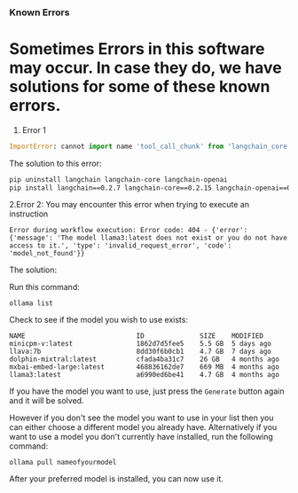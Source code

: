 ### Known Errors

# Sometimes Errors in this software may occur. In case they do, we have solutions for some of these known errors.

1. Error 1
```python
ImportError: cannot import name 'tool_call_chunk' from 'langchain_core.messages.tool' (/home/user/miniconda3/envs/agentwrite/lib/python3.11/site-packages/langchain_core/messages/tool.py)
```
The solution to this error:
```bash
pip uninstall langchain langchain-core langchain-openai
pip install langchain==0.2.7 langchain-core==0.2.15 langchain-openai==0.1.15
```


2.Error 2: You may encounter this error when trying to execute an instruction
```
Error during workflow execution: Error code: 404 - {'error': {'message': 'The model llama3:latest does not exist or you do not have access to it.', 'type': 'invalid_request_error', 'code': 'model_not_found'}}
```

The solution:

Run this command:
```
ollama list
```

Check to see if the model you wish to use exists:
```
NAME                            ID              SIZE    MODIFIED
minicpm-v:latest                1862d7d5fee5    5.5 GB  5 days ago
llava:7b                        8dd30f6b0cb1    4.7 GB  7 days ago
dolphin-mixtral:latest          cfada4ba31c7    26 GB   4 months ago
mxbai-embed-large:latest        468836162de7    669 MB  4 months ago
llama3:latest                   a6990ed6be41    4.7 GB  4 months ago
```

If you have the model you want to use, just press the `Generate` button again and it will be solved.

However if you don't see the model you want to use in your list then you can either choose a different model you already have.
Alternatively if you want to use a model you don't currently have installed, run the following command:
```
ollama pull nameofyourmodel
```

After your preferred model is installed, you can now use it.
